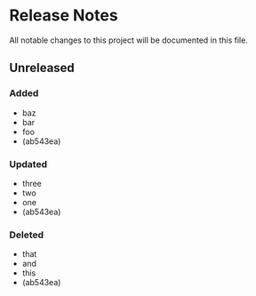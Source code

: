 # Release Notes

All notable changes to this project will be documented in this file.

## Unreleased

### Added
- baz
- bar
- foo
-  (ab543ea)

### Updated
- three
- two
- one
-  (ab543ea)

### Deleted
- that
- and
- this
-  (ab543ea)
